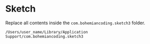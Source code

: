 # Sketch

Replace all contents inside the `com.bohemiancoding.sketch3` folder.
```
/Users/user_name/Library/Application Support/com.bohemiancoding.sketch3
```
